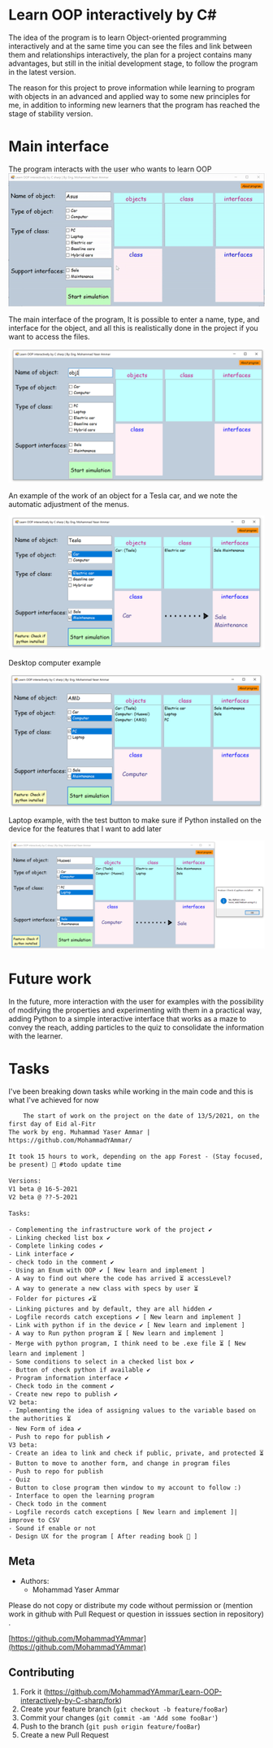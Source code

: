 
# Learn OOP interactively by C#
The idea of the program is to learn Object-oriented programming interactively and at the same time you can see the files and link between them and relationships interactively, the plan for a project contains many advantages, but still in the initial development stage, to follow the program in the latest version.

The reason for this project to prove information while learning to program with objects in an advanced and applied way to some new principles for me, in addition to informing new learners that the program has reached the stage of stability version.
# Main interface

The program interacts with the user who wants to learn OOP
![alt text](https://github.com/MohammadYAmmar/Learn-OOP-interactively-by-C-sharp/blob/main/GIF%20main%20GUI%20V1%20beta.gif "GIF main GUI V1 beta")


The main interface of the program, It is possible to enter a name, type, and interface for the object, and all this is realistically done in the project if you want to access the files.

![alt text](https://github.com/MohammadYAmmar/Learn-OOP-interactively-by-C-sharp/blob/main/Image%20main%20GUI%20V1%20beta.png "Image main GUI V1 beta")

An example of the work of an object for a Tesla car, and we note the automatic adjustment of the menus.

![alt text](https://github.com/MohammadYAmmar/Learn-OOP-interactively-by-C-sharp/blob/main/Image%20ex%20car%20GUI%20V1%20beta.png "Image for example tesla")

Desktop computer example

![alt text](https://github.com/MohammadYAmmar/Learn-OOP-interactively-by-C-sharp/blob/main/Image%20ex%20PC%20GUI%20V1%20beta.png "Image for example PC")

Laptop example, with the test button to make sure if Python installed on the device for the features that I want to add later

![alt text](https://github.com/MohammadYAmmar/Learn-OOP-interactively-by-C-sharp/blob/main/Image%20ex%20laptop%20py%20GUI%20V1%20beta.png "Image for example PC")

# Future work

In the future, more interaction with the user for examples with the possibility of modifying the properties and experimenting with them in a practical way, adding Python to a simple interactive interface that works as a maze to convey the reach, adding particles to the quiz to consolidate the information with the learner.

# Tasks 
I've been breaking down tasks while working in the main code and this is what I've achieved for now

        The start of work on the project on the date of 13/5/2021, on the first day of Eid al-Fitr
    The work by eng. Muhammad Yaser Ammar | https://github.com/MohammadYAmmar/
    
    It took 15 hours to work, depending on the app Forest - (Stay focused, be present) 🌲 #todo update time
    
    Versions:
    V1 beta @ 16-5-2021
    V2 beta @ ??-5-2021
	
    Tasks:
	
    - Complementing the infrastructure work of the project ✔
    - Linking checked list box ✔
    - Complete linking codes ✔
    - Link interface ✔
    - check todo in the comment ✔
    - Using an Enum with OOP ✔ [ New learn and implement ]
    - A way to find out where the code has arrived ⏳ accessLevel?
    - A way to generate a new class with specs by user ⏳
    - Folder for pictures ✔⏳
    - Linking pictures and by default, they are all hidden ✔
    - Logfile records catch exceptions ✔ [ New learn and implement ] 
    - Link with python if in the device ✔ [ New learn and implement ]
    - A way to Run python program ⏳ [ New learn and implement ]
    - Merge with python program, I think need to be .exe file ⏳ [ New learn and implement ]
    - Some conditions to select in a checked list box ✔
    - Button of check python if available ✔
    - Program information interface ✔
    - Check todo in the comment ✔
    - Create new repo to publish ✔
	V2 beta: 
	- Implementing the idea of assigning values to the variable based on the authorities ⏳
	- New Form of idea ✔
	- Push to repo for publish ✔
	V3 beta: 
	- Create an idea to link and check if public, private, and protected ⏳
	- Button to move to another form, and change in program files
	- Push to repo for publish 
	- Quiz 
    - Button to close program then window to my account to follow :) 
    - Interface to open the learning program
    - Check todo in the comment
    - Logfile records catch exceptions [ New learn and implement ]| improve to CSV
    - Sound if enable or not
	- Design UX for the program [ After reading book 📕 ]




## Meta

* Authors:
    * Mohammad Yaser Ammar


Please do not copy or distribute my code without permission or (mention work in github with Pull Request or question in isssues section in repository) .

[https://github.com/MohammadYAmmar](https://github.com/MohammadYAmmar)

## Contributing

1. Fork it (<https://github.com/MohammadYAmmar/Learn-OOP-interactively-by-C-sharp/fork>)
2. Create your feature branch (`git checkout -b feature/fooBar`)
3. Commit your changes (`git commit -am 'Add some fooBar'`)
4. Push to the branch (`git push origin feature/fooBar`)
5. Create a new Pull Request

